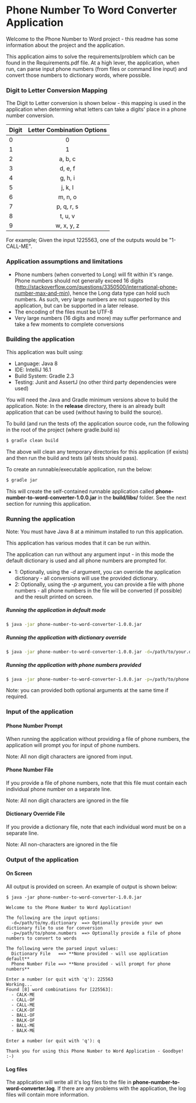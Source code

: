 # Phone Number To Word Converter Application

Welcome to the Phone Number to Word project - this readme has some information about the project and the application.

This application aims to solve the requirements/problem which can be found in the Requirements.pdf file.
At a high lever, the application, when run, can parse input phone numbers (from files or command line input) and convert
those numbers to dictionary words, where possible.

### Digit to Letter Conversion Mapping
The Digit to Letter conversion is shown below - this mapping is used in the application when determing what letters
can take a digits' place in a phone number conversion.

| Digit         | Letter Combination Options |
| ------------- |:--------------------------:|
| 0             | 0                          |
| 1             | 1                          |
| 2             | a, b, c                    |
| 3             | d, e, f                    |
| 4             | g, h, i                    |
| 5             | j, k, l                    |
| 6             | m, n, o                    |
| 7             | p, q, r, s                 |
| 8             | t, u, v                    |
| 9             | w, x, y, z                 |

For example; Given the input 1225563, one of the outputs would be "1-CALL-ME".

### Application assumptions and limitations

- Phone numbers (when converted to Long) will fit within it's range. Phone numbers should not generally exceed 16 digits
(http://stackoverflow.com/questions/3350500/international-phone-number-max-and-min), hence the Long data type can hold such numbers. As such,
  very large numbers are not supported by this application, but can be supported in a later release.
- The encoding of the files must be UTF-8
- Very large numbers (16 digits and more) may suffer performance and take a few moments to complete conversions

### Building the application

This application was built using:
  - Language: Java 8
  - IDE: IntelliJ 16.1
  - Build System: Gradle 2.3
  - Testing: Junit and AssertJ (no other third party dependencies were used)

You will need the Java and Gradle minimum versions above to build the application.
Note: In the **release** directory, there is an already built application that can be used (without having to build the source).

To build (and run the tests of) the application source code, run the following in the root of the project (where gradle.build is)
```sh
$ gradle clean build
```
The above will clean any temporary directories for this application (if exists) and then run the build and tests (all tests should pass).

To create an runnable/executable application, run the below:
```sh
$ gradle jar
```
This will create the self-contained runnable application called **phone-number-to-word-converter-1.0.0.jar** in the **build/libs/** folder. See the next section for running this application.

### Running the application
Note: You must have Java 8 at a minimum installed to run this application.

This application has various modes that it can be run within.

The application can run without any argument input - in this mode the default dictionary is used and all phone numbers are prompted for.
- 1: Optionally, using the *-d* argument, you can override the application dictionary - all conversions will use the provided dictionary.
- 2: Optionally, using the *-p* argument, you can provide a file with phone numbers - all phone numbers in the file will be converted (if possible) and the result printed on screen.

##### Running the application in default mode
```sh
$ java -jar phone-number-to-word-converter-1.0.0.jar
```
##### Running the application with dictionary override
```sh
$ java -jar phone-number-to-word-converter-1.0.0.jar -d=/path/to/your.dict
```
##### Running the application with phone numbers provided
```sh
$ java -jar phone-number-to-word-converter-1.0.0.jar -p=/path/to/phone.numbers.txt
```

Note: you can provided both optional arguments at the same time if required.

### Input of the application

#### Phone Number Prompt
When running the application without providing a file of phone numbers, the application will prompt you for input of phone numbers.

Note: All non digit characters are ignored from input.

#### Phone Number File
If you provide a file of phone numbers, note that this file must contain each individual phone number on a separate line.

Note: All non digit characters are ignored in the file

#### Dictionary Override File
If you provide a dictionary file, note that each individual word must be on a separate line.

Note: All non-characters are ignored in the file


### Output of the application
#### On Screen
All output is provided on screen. An example of output is shown below:
```
$ java -jar phone-number-to-word-converter-1.0.0.jar

Welcome to the Phone Number to Word Application!

The following are the input options:
  -d=/path/to/my.dictionary  ==> Optionally provide your own dictionary file to use for conversion
  -p=/path/to/phone.numbers  ==> Optionally provide a file of phone numbers to convert to words

The following were the parsed input values:
  Dictionary File   ==> **None provided - will use application default**
  Phone Number File ==> **None provided - will prompt for phone numbers**

Enter a number (or quit with 'q'): 225563
Working...
Found [8] word combinations for [225563]:
  - CALK-ME
  - CALL-OF
  - CALL-ME
  - CALK-OF
  - BALL-OF
  - BALK-OF
  - BALL-ME
  - BALK-ME

Enter a number (or quit with 'q'): q

Thank you for using this Phone Number to Word Application - Goodbye! :-)
```

#### Log files
The application will write all it's log files to the file in **phone-number-to-word-converter.log**.
If there are any problems with the application, the log files will contain more information.

